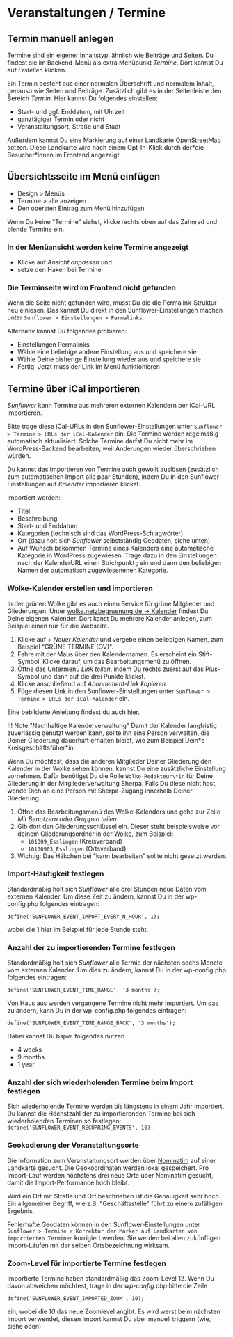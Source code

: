 # Veranstaltungen / Termine

## Termin manuell anlegen

Termine sind ein eigener Inhaltstyp, ähnlich wie Beiträge und Seiten. Du findest sie im Backend-Menü als extra Menüpunkt *Termine*. Dort kannst Du auf *Erstellen* klicken.

Ein Termin besteht aus einer normalen Überschrift und normalem Inhalt, genauso wie Seiten und Beiträge. Zusätzlich gibt es in der Seitenleiste den Bereich *Termin*. Hier kannst Du folgendes einstellen:

- Start- und ggf. Enddatum, mit Uhrzeit
- ganztägiger Termin oder nicht
- Veranstaltungsort, Straße und Stadt

Außerdem kannst Du eine Markierung auf einer Landkarte [OpenStreetMap](https://www.openstreetmap.de/) setzen. Diese Landkarte wird nach einem Opt-In-Klick durch der\*die Besucher\*innen im Frontend angezeigt.

## Übersichtsseite im Menü einfügen

- Design > Menüs
- Termine > alle anzeigen
- Den obersten Eintrag zum Menü hinzufügen

Wenn Du keine "Termine" siehst, klicke rechts oben auf das Zahnrad und blende Termine ein.

### In der Menüansicht werden keine Termine angezeigt

- Klicke auf *Ansicht anpassen* und
- setze den Haken bei Termine

### Die Terminseite wird im Frontend nicht gefunden

Wenn die Seite nicht gefunden wird, musst Du die die Permalink-Struktur neu einlesen.
Das kannst Du direkt in den Sunflower-Einstellungen machen unter `Sunflower > Einstellungen > Permalinks`.

Alternativ kannst Du folgendes probieren:

- Einstellungen Permalinks
- Wähle eine beliebige andere Einstellung aus und speichere sie
- Wähle Deine bisherige Einstellung wieder aus und speichere sie
- Fertig. Jetzt muss der Link im Menü funktionieren

## Termine über iCal importieren

*Sunflower* kann Termine aus mehreren externen Kalendern per iCal-URL importieren.

Bitte trage diese iCal-URLs in den Sunflower-Einstellungen unter `Sunflower > Termine > URLs der iCal-Kalender` ein. Die Termine werden regelmäßig automatisch aktualisiert. Solche Termine darfst Du nicht mehr im WordPress-Backend bearbeiten, weil Änderungen wieder überschrieben würden.

Du kannst das Importieren von Termine auch gewollt auslösen (zusätzlich zum automatischen Import alle paar Stunden), indem Du in den Sunflower-Einstellungen auf *Kalender importieren* klickst.

Importiert werden:

- Titel
- Beschreibung
- Start- und Enddatum
- Kategorien (technisch sind das WordPress-Schlagwörter)
- Ort (dazu holt sich *Sunflower* selbstständig Geodaten, siehe unten)
- Auf Wunsch bekommen Termine eines Kalenders eine automatische Kategorie in WordPress zugewiesen. Trage dazu in den Einstellungen nach der KalenderURL einen Strichpunkt ; ein und dann den beliebigen Namen der automatisch zugewiesenenen Kategorie.

### Wolke-Kalender erstellen und importieren

In der grünen Wolke gibt es auch einen Service für grüne Mitglieder und Gliederungen. Unter [wolke.netzbegruenung.de -> Kalender](https://wolke.netzbegruenung.de/apps/calendar/dayGridMonth/now) findest Du Deine eigenen Kalender. Dort kanst Du mehrere Kalender anlegen, zum Beispiel einen nur für die Webseite.

1. Klicke auf *+ Neuer Kalender* und vergebe einen beliebigen Namen, zum Beispiel "GRÜNE TERMINE (OV)".
2. Fahre mit der Maus über den Kalendernamen. Es erscheint ein Stift-Symbol. Klicke darauf, um das Bearbeitungsmenü zu öffnen.
3. Öffne das Untermenü *Link teilen*, indem Du rechts zuerst auf das Plus-Symbol und dann auf die drei Punkte klickst.
4. Klicke anschließend auf *Abonnement-Link kopieren*.
5. Füge diesen Link in den Sunflower-Einstellungen unter `Sunflower > Termine > URLs der iCal-Kalender` ein.

Eine bebilderte Anleitung findest du auch [hier](https://gcms-intern.de/anleitungen/single/termine-anlegen#c892817).

!!! Note "Nachhaltige Kalenderverwaltung"
	Damit der Kalender langfristig zuverlässig genutzt werden kann, sollte ihn eine Person verwalten, die Deiner Gliederung dauerhaft erhalten bleibt, wie zum Beispiel Dein\*e Kreisgeschäftsfüher\*in. 

Wenn Du möchtest, dass die anderen Mitglieder Deiner Gliederung den Kalender in der Wolke sehen können, kannst Du eine zusätzliche Einstellung vornehmen. Dafür benötigst Du die Rolle `Wolke-Redakteur\*in` für Deine Gliederung in der Mitgliederverwaltung Sherpa. Falls Du diese nicht hast, wende Dich an eine Person mit Sherpa-Zugang innerhalb Deiner Gliederung.

1. Öffne das Bearbeitungsmenü des Wolke-Kalenders und gehe zur Zeile *Mit Benutzern oder Gruppen teilen*.
2. Gib dort den Gliederungsschlüssel ein. Dieser steht beispielsweise vor deinem Gliederungsordner in der [Wolke](https://wolke.netzbegruenung.de), zum Beispiel:
	- `101009_Esslingen` (Kreisverband)
  	- `10100903_Esslingen` (Ortsverband)
3. Wichtig: Das Häkchen bei "kann bearbeiten" sollte nicht gesetzt werden.

### Import-Häufigkeit festlegen
Standardmäßig holt sich *Sunflower* alle drei Stunden neue Daten vom externen Kalender. Um diese Zeit zu ändern, kannst Du in der wp-config.php folgendes eintragen:

``define('SUNFLOWER_EVENT_IMPORT_EVERY_N_HOUR', 1);``

wobei die 1 hier im Beispiel für jede Stunde steht.

### Anzahl der zu importierenden Termine festlegen

Standardmäßig holt sich *Sunflower* alle Termie der nächsten sechs Monate vom externen Kalender. Um dies zu ändern, kannst Du in der wp-config.php folgendes eintragen:

``define('SUNFLOWER_EVENT_TIME_RANGE', '3 months');``

Von Haus aus werden vergangene Termine nicht mehr importiert. Um das zu ändern, kann Du in der wp-config.php folgendes eintragen:

``define('SUNFLOWER_EVENT_TIME_RANGE_BACK', '3 months');``

Dabei kannst Du bspw. folgendes nutzen

- 4 weeks
- 9 months
- 1 year

### Anzahl der sich wiederholenden Termine beim Import festlegen

Sich wiederholende Termine werden bis längstens in einem Jahr importiert. Du kannst die Höchstzahl der zu
importierenden Termine bei sich wiederholenden Terminen so festlegen:
``define('SUNFLOWER_EVENT_RECURRING_EVENTS', 10);``

### Geokodierung der Veranstaltungsorte

Die Information zum Veranstaltungsort werden über [Nominatim](https://nominatim.openstreetmap.org/ui/) auf einer Landkarte gesucht. Die Geokoordinaten werden lokal gespeichert. Pro Import-Lauf werden höchstens drei neue Orte über Nominatim gesucht, damit die Import-Performance hoch bleibt.

Wird ein Ort mit Straße und Ort beschrieben ist die Genauigkeit sehr hoch. Ein allgemeiner Begriff, wie z.B. "Geschäftsstelle" führt zu einem zufälligen Ergebnis.

Fehlerhafte Geodaten können in den Sunflower-Einstellungen unter `Sunflower > Termine > Korrektur der Marker auf Landkarten von importierten Terminen` korrigiert werden. Sie werden bei allen zukünftigen Import-Läufen mit der selben Ortsbezeichnung wirksam.

### Zoom-Level für importierte Termine festlegen

Importierte Termine haben standardmäßig das Zoom-Level 12. Wenn Du davon abweichen möchtest, trage in der *wp-config.php* bitte die Zeile

``define('SUNFLOWER_EVENT_IMPORTED_ZOOM', 10);``

ein, wobei die *10* das neue Zoomlevel angibt. Es wird werst beim nächsten Import verwendet, diesen Import kannst Du aber manuell triggern (wie, siehe oben).
